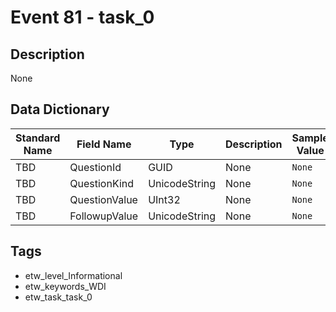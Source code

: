 # Event 81 - task_0

## Description
None

## Data Dictionary
|Standard Name|Field Name|Type|Description|Sample Value|
|---|---|---|---|---|
|TBD|QuestionId|GUID|None|`None`|
|TBD|QuestionKind|UnicodeString|None|`None`|
|TBD|QuestionValue|UInt32|None|`None`|
|TBD|FollowupValue|UnicodeString|None|`None`|

## Tags
* etw_level_Informational
* etw_keywords_WDI
* etw_task_task_0